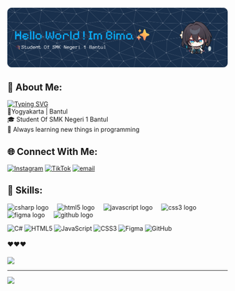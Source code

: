 
![Bima Revan](img/github-header-banner%20(1).png)

<!--
**Birevv/Birevv** is a ✨ _special_ ✨ repository because its `README.md` (this file) appears on your GitHub profile.

Here are some ideas to get you started:

- 🔭 I’m currently working on ...
- 🌱 I’m currently learning ...
- 👯 I’m looking to collaborate on ...
- 🤔 I’m looking for help with ...
- 💬 Ask me about ...
- 📫 How to reach me: ...
- 😄 Pronouns: ...
- ⚡ Fun fact: ...
-->

## 💫 About Me:
[![Typing SVG](https://readme-typing-svg.demolab.com?font=Fira+Code&pause=1000&color=1C43FF&width=435&lines=Hello+My+Name+Is+Bima+Revan+Saputra+%E2%9C%A8)](https://git.io/typing-svg)<br>📍Yogyakarta | Bantul<br>🎓 Student Of SMK Negeri 1 Bantul<br>🌱 Always learning new things in programming 


## 🌐 Connect With Me:
[![Instagram](https://img.shields.io/badge/Instagram-%23E4405F.svg?logo=Instagram&logoColor=white)](https://instagram.com/bimarevansa) [![TikTok](https://img.shields.io/badge/TikTok-%23000000.svg?logo=TikTok&logoColor=white)](https://tiktok.com/@bimspersonality) [![email](https://img.shields.io/badge/Email-D14836?logo=gmail&logoColor=white)](mailto:bimarevansa2@gmail.com) 

## 🔭 Skills: 
<div align="left">
  <img src="https://cdn.jsdelivr.net/gh/devicons/devicon/icons/csharp/csharp-original.svg" height="50" alt="csharp logo"  />
  <img width="12" />
  <img src="https://cdn.jsdelivr.net/gh/devicons/devicon/icons/html5/html5-original.svg" height="50" alt="html5 logo"  />
  <img width="12" />
  <img src="https://cdn.jsdelivr.net/gh/devicons/devicon/icons/javascript/javascript-original.svg" height="50" alt="javascript logo"/>
  <img width="12" />
  <img src="https://cdn.jsdelivr.net/gh/devicons/devicon/icons/css3/css3-original.svg" height="50" alt="css3 logo"  />
  <img width="12" />
  <img src="https://cdn.jsdelivr.net/gh/devicons/devicon/icons/figma/figma-original.svg" height="50" alt="figma logo"  />
  <img width="12" />
  <img src="https://cdn.jsdelivr.net/gh/devicons/devicon/icons/github/github-original.svg" height="50" alt="github logo" />
</div>


![C#](https://img.shields.io/badge/c%23-%23239120.svg?style=for-the-badge&logo=csharp&logoColor=white) ![HTML5](https://img.shields.io/badge/html5-%23E34F26.svg?style=for-the-badge&logo=html5&logoColor=white) ![JavaScript](https://img.shields.io/badge/javascript-%23323330.svg?style=for-the-badge&logo=javascript&logoColor=%23F7DF1E) ![CSS3](https://img.shields.io/badge/css3-%231572B6.svg?style=for-the-badge&logo=css3&logoColor=white) ![Figma](https://img.shields.io/badge/figma-%23F24E1E.svg?style=for-the-badge&logo=figma&logoColor=white) ![GitHub](https://img.shields.io/badge/github-%23121011.svg?style=for-the-badge&logo=github&logoColor=white) 

#### ❤️❤️❤️

<img align="center" height="200" src="https://media4.giphy.com/media/v1.Y2lkPTc5MGI3NjExMjNpYTJ5bmt6bjVkNmp6Nm5zdGV2ZGhsZ3B2anhuZWV6NzZubG1wcCZlcD12MV9pbnRlcm5hbF9naWZfYnlfaWQmY3Q9Zw/yjjDRrfuctDHCtKxzf/giphy.gif"  />

---
[![](https://visitcount.itsvg.in/api?id=Birevv&icon=0&color=0)](https://visitcount.itsvg.in)

<!-- Proudly created with GPRM ( https://gprm.itsvg.in ) -->
